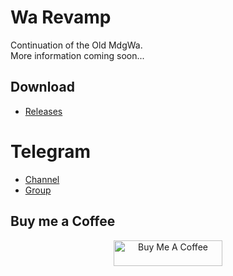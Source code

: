 # Wa Revamp
Continuation of the Old MdgWa.\
More information coming soon...

## Download
- [Releases](https://github.com/Xposed-Modules-Repo/its.madruga.warevamp/releases)

# Telegram

- [Channel](https://t.me/warevampmodule)
- [Group](https://t.me/warevampgroup)
## Buy me a Coffee

<div align="center">
 <a href="https://buymeacoffee.com/kaioreis" target="_blank"><img src="https://cdn.buymeacoffee.com/buttons/default-yellow.png" alt="Buy Me A Coffee" height="41" width="174"></a>
</div>
